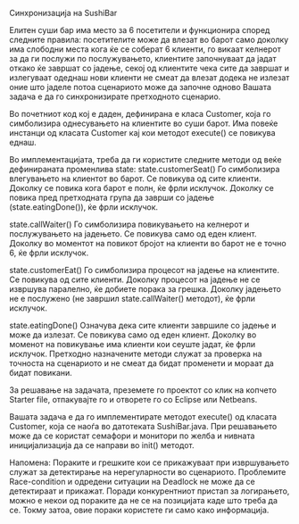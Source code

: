 Синхронизација на SushiBar

Елитен суши бар има место за 6 посетители и функционира според следните правила:
посетителите може да влезат во барот само доколку има слободни места
кога ќе се соберат 6 клиенти, го викаат келнерот за да ги послужи
по послужувањето, клиентите започнуваат да јадат
откако ќе завршат со јадење, секој од клиентите чека сите да завршат и излегуваат одеднаш
нови клиенти не смеат да влезат додека не излезат оние што јаделе
потоа сценариото може да започне одново
Вашата задача е да го синхронизирате претходното сценарио.

Во почетниот код кој е даден, дефинирана е класа Customer, која го симболизира однесувањето на клиентите во суши барот. 
Има повеќе инстанци од класата Customer кај кои методот execute() се повикува еднаш.

Во имплементацијата, треба да ги користите следните методи од веќе дефинираната променлива state:
state.customerSeat()
Го симболизира влегувањето на клиентот во барот.
Се повикува од сите клиенти.
Доколку се повика кога барот е полн, ќе фрли исклучок.
Доколку се повика пред претходната група да заврши со јадење (state.eatingDone()), ќе фрли исклучок.

state.callWaiter()
Го симболизира повикувањето на келнерот и послужувањето на јадењето.
Се повикува само од еден клиент.
Доколку во моментот на повикот бројот на клиенти во барот не е точно 6, ќе фрли исклучок.

state.customerEat()
Го симболизира процесот на јадење на клиентите.
Се повикува од сите клиенти.
Доколку процесот на јадење не се извршува паралелно, ќе добиете порака за грешка.
Доколку јадењето не е послужено (не завршил state.callWaiter() методот), ќе фрли исклучок.

state.eatingDone()
Означува дека сите клиенти завршиле со јадење и може да излезат.
Се повикува само од еден клиент.
Доколку во моменот на повикување има клиенти кои сеуште јадат, ќе фрли исклучок.
Претходно назначените методи служат за проверка на точноста на сценариото и не смеат да бидат променети и 
мораат да бидат повикани.

За решавање на задачата, преземете го проектот со клик на копчето Starter file, отпакувајте го и отворете го со 
Eclipse или Netbeans.

Вашата задача е да го имплементирате методот execute() од класата Customer, која се наоѓа во датотеката SushiBar.java. 
При решавањето може да се користат семафори и монитори по желба и нивната иницијализација да се направи во init() методот.

Напомена: Пораките и грешките кои се прикажуваат при извршувањето служат за детектирање на нерегуларности во сценариото. 
Проблемите Race-condition и одредени ситуации на Deadlock не може да се детектираат и прикажат. Поради конкурентниот 
пристап за логирањето, можно е некои од пораките да не се на позицијата каде што треба да се. Токму затоа, овие пораки
користете ги само како информација.